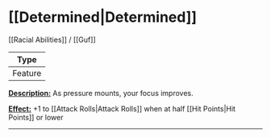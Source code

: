 # [[Determined|Determined]]
[[Racial Abilities]] / [[Guf]]

| Type |
| --- |
| Feature |

<u>**Description:**</u> As pressure mounts, your focus improves.

<u>**Effect:**</u> +1 to [[Attack Rolls|Attack Rolls]] when at half [[Hit Points|Hit Points]] or lower

---

